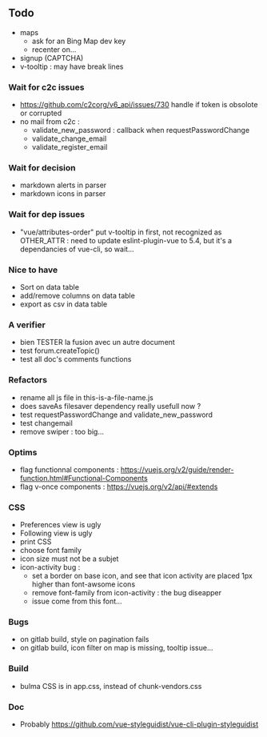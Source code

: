 

## Todo

* maps
    * ask for an Bing Map dev key
    * recenter on...
* signup (CAPTCHA)
* v-tooltip : may have break lines

### Wait for c2c issues

* https://github.com/c2corg/v6_api/issues/730
  handle if token is obsolote or corrupted
* no mail from c2c :
  * validate_new_password : callback when requestPasswordChange
  * validate_change_email
  * validate_register_email

### Wait for decision

  * markdown alerts in parser
  * markdown icons in parser

### Wait for dep issues

* "vue/attributes-order" put v-tooltip in first, not recognized as OTHER_ATTR :
     need to update eslint-plugin-vue to 5.4, but it's a dependancies of vue-cli, so wait...

### Nice to have

* Sort on data table
* add/remove columns on data table
* export as csv in data table

### A verifier

* bien TESTER la fusion avec un autre document
* test forum.createTopic()
* test all doc's comments functions

### Refactors

* rename all js file in this-is-a-file-name.js
* does saveAs filesaver dependency really usefull now ?
* test requestPasswordChange and validate_new_password
* test changemail
* remove swiper : too big...

### Optims

* flag functionnal components : https://vuejs.org/v2/guide/render-function.html#Functional-Components
* flag v-once components : https://vuejs.org/v2/api/#extends

### CSS

* Preferences view is ugly
* Following view is ugly
* print CSS
* choose font family
* icon size must not be a subjet
* icon-activity bug :
  * set a border on base icon, and see that icon activity are placed 1px higher
    than font-awsome icons
  * remove font-family from icon-activity : the bug diseapper
  * issue come from this font...

### Bugs
* on gitlab build, style on pagination fails
* on gitlab build, icon filter on map is missing, tooltip issue...

### Build

* bulma CSS is in app.css, instead of chunk-vendors.css

### Doc

* Probably https://github.com/vue-styleguidist/vue-cli-plugin-styleguidist
